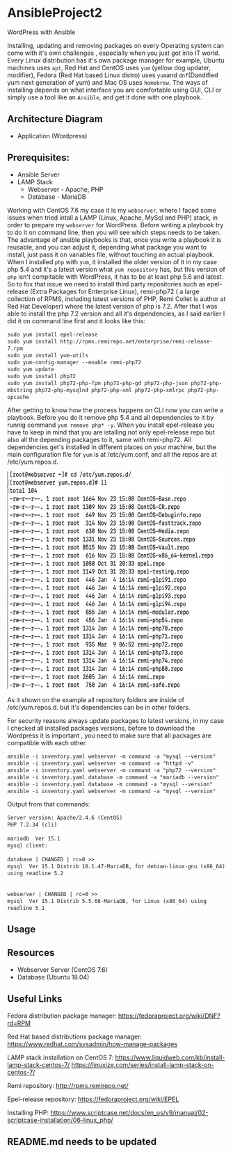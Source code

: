 # AnsibleProject2
WordPress with Ansible

Installing, updating and removing packages on every Operating system can come with it's own challenges , especially when you just got into IT world. Every Linux distribution has it's own package manager for example, Ubuntu machines uses ```apt```, Red Hat and CentOS uses ```yum``` (yellow dog updater, modifier), Fedora (Red Hat based Linux distro) uses ```yum```and ```dnf```(Dandified yum next generation of yum) and Mac OS uses ```homebrew```. The ways of installing depends on what interface you are comfortable using GUI, CLI or simply use a tool like an ```Ansible```, and get it done with one playbook.

## Architecture Diagram
   - Application (Wordpress)

 ## Prerequisites:
   - Ansible Server
   - LAMP Stack
     - Webserver - Apache, PHP 
     - Database - MariaDB

Working with CentOS 7.6 my case it is my ```webserver```, where I faced some issues when tried intall a LAMP (Linux, Apache, MySql and PHP) stack, in order to prepare my ```webserver``` for WordPress.
Before writing a playbook try to do it on command line, then you will see which steps needs to be taken. The advantage of ansible playbooks is that, once you write a playbook it is reusable, and you can adjust it, depending what package you want to install, just pass it on variables file, without touching an actual playbook.
When I installed ```php``` with ```yum```, it installed the older version of it in my case php 5.4 and it's a latest version what ```yum repository``` has, but this version of ```php``` isn't compitable with WordPress, it has to be at least php 5.6 and latest. So to fox that issue we need to install third party repositories such as epel-release (Extra Packages for Enterprise Linux), remi-php72 ( a large collection of RPMS, including latest versions of PHP, Remi Collet is author at Red Hat Developer) where the latest version of php  is 7.2. After that I was able to install the php 7.2 version and all it's dependencies, as I said earlier I did it on command line first and it looks like this:
```
sudo yum install epel-release
sudo yum install http://rpms.remirepo.net/enterprise/remi-release-7.rpm
sudo yum install yum-utils
sudo yum-config-manager --enable remi-php72
sudo yum update
sudo yum install php72
sudo yum install php72-php-fpm php72-php-gd php72-php-json php72-php-mbstring php72-php-mysqlnd php72-php-xml php72-php-xmlrpc php72-php-opcache

```
After getting to know how the process happens on CLI now you can write a playbook. Before you do it remove php 5.4 and all dependencies to it by runnig command ```yum remove php* -y```. When you install epel-release  you have to keep in mind that you are istalling not only epel-release repo but also all the depending packages to it, same with remi-php72. All dependencies get's installed in different places on your machine, but the main configuration file for ```yum``` is at /etc/yum.conf, and all the repos are at /etc/yum.repos.d.

<img src="images/yum.repo.d_content.png" alt="aws" width="800" height="500">

As it shown on the example all repository folders are inside of /etc/yum.repos.d. but it's dependencies can be in other folders.

For security reasons always update packages to latest versions, in my case I checked all  installed packages versions, before to download the Wordpress  it is important , you need to make sure that  all packages are compatible with each other.
```
ansible -i inventory.yaml webserver -m command -a "mysql --version"
ansible -i inventory.yaml webserver -m command -a "httpd -v"
ansible -i inventory.yaml webserver -m command -a "php72 --version"
ansible -i inventory.yaml database -m command -a "mariadb --version"
ansible -i inventory.yaml database -m command -a "mysql --version"
ansible -i inventory.yaml webserver -m command -a "mysql --version"
```

Output from that commands: 
```
Server version: Apache/2.4.6 (CentOS)
PHP 7.2.34 (cli)

mariadb  Ver 15.1 
mysql client:

database | CHANGED | rc=0 >>
mysql  Ver 15.1 Distrib 10.1.47-MariaDB, for debian-linux-gnu (x86_64) using readline 5.2


webserver | CHANGED | rc=0 >>
mysql  Ver 15.1 Distrib 5.5.68-MariaDB, for Linux (x86_64) using readline 5.1
```

## Usage

## Resources
  - Webserver Server (CentOS 7.6)
  - Database (Ubuntu 18.04)

## Useful Links

Fedora distribution package manager:
https://fedoraproject.org/wiki/DNF?rd=RPM

Red Hat based distributions package manager:
https://www.redhat.com/sysadmin/how-manage-packages

LAMP stack installation on CentOS 7:
https://www.liquidweb.com/kb/install-lamp-stack-centos-7/
https://linuxize.com/series/install-lamp-stack-on-centos-7/

Remi repository:
http://rpms.remirepo.net/

Epel-release repository:
https://fedoraproject.org/wiki/EPEL

Installing PHP:
https://www.scriptcase.net/docs/en_us/v9/manual/02-scriptcase-installation/06-linux_php/

## README.md needs to be updated